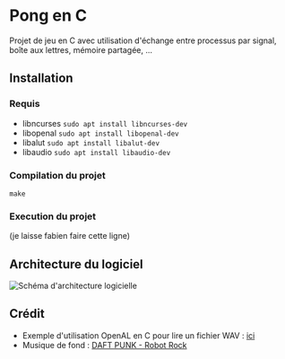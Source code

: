 # Pong en C

Projet de jeu en C avec utilisation d'échange entre processus par signal, boîte aux lettres, mémoire partagée, ...

## Installation

### Requis

- libncurses
`sudo apt install libncurses-dev`
- libopenal 
`sudo apt install libopenal-dev`
- libalut
`sudo apt install libalut-dev`
- libaudio
`sudo apt install libaudio-dev`

### Compilation du projet

`make`

### Execution du projet

(je laisse fabien faire cette ligne)

## Architecture du logiciel 

![Schéma d'architecture logicielle](./schem.png)


## Crédit

- Exemple d'utilisation OpenAL en C pour lire un fichier WAV : [ici](https://github.com/ffainelli/openal-example)
- Musique de fond : [DAFT PUNK - Robot Rock](https://www.youtube.com/watch?v=sFZjqVnWBhc)
